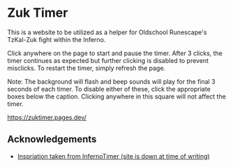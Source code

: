 # Zuk Timer
This is a website to be utilized as a helper for Oldschool Runescape's TzKal-Zuk fight within the Inferno. 

Click anywhere on the page to start and pause the timer. After 3 clicks, the timer continues as expected but further clicking is disabled to prevent misclicks. To restart the timer, simply refresh the page. 

Note: The background will flash and beep sounds will play for the final 3 seconds of each timer. To disable either of these, click the appropriate boxes below the caption. Clicking anywhere in this square will not affect the timer.

https://zuktimer.pages.dev/






## Acknowledgements

 - [Inspriation taken from  InfernoTimer (site is down at time of writing)](https://github.com/maxswa/inferno-timer)

